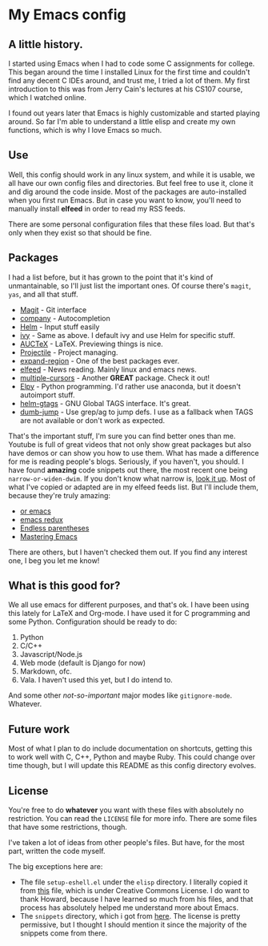 # My Emacs config


## A little history.

I started using Emacs when I had to code some C assignments for college. This began around the time I installed Linux for the first time and couldn't find any decent C IDEs around, and trust me, I tried a lot of them. My first introduction to this was from Jerry Cain's lectures at his CS107 course, which I watched online.

I found out years later that Emacs is highly customizable and started playing around. So far I'm able to understand a little elisp and create my own functions, which is why I love Emacs so much.

## Use

Well, this config should work in any linux system, and while it is usable, we all have our own config files and directories. But feel free to use it, clone it and dig around the code inside. Most of the packages are auto-installed when you first run Emacs. But in case you want to know, you'll need to manually install **elfeed** in order to read my RSS feeds.

There are some personal configuration files that these files load. But that's only when they exist so that should be fine.

## Packages

I had a list before, but it has grown to the point that it's kind of unmantainable, so I'll just list the important ones. Of course there's `magit`, `yas`, and all that stuff.

* [Magit](https://magit.vc/) - Git interface
* [company](http://company-mode.github.io/) - Autocompletion
* [Helm](https://github.com/emacs-helm/helm) - Input stuff easily
* [ivy](https://github.com/abo-abo/swiper) - Same as above. I default ivy and use Helm for specific stuff.
* [AUCTeX](https://www.gnu.org/software/auctex/) - LaTeX. Previewing things is nice.
* [Projectile](https://github.com/bbatsov/projectile) - Project managing.
* [expand-region](https://github.com/magnars/expand-region.el) - One of the best packages ever.
* [elfeed](https://github.com/skeeto/elfeed) - News reading. Mainly linux and emacs news.
* [multiple-cursors](https://github.com/magnars/multiple-cursors.el) - Another **GREAT** package. Check it out!
* [Elpy](https://github.com/jorgenschaefer/elpy) - Python programming. I'd rather use anaconda, but it doesn't autoimport stuff.
* [helm-gtags](https://github.com/syohex/emacs-helm-gtags) - GNU Global TAGS interface. It's great.
* [dumb-jump](https://github.com/jacktasia/dumb-jump) - Use grep/ag to jump defs. I use as a fallback when TAGS are not available or don't work as expected.

That's the important stuff, I'm sure you can find better ones than me. Youtube is full of great videos that not only show great packages but also have demos or can show you how to use them. What has made a difference for me is reading people's blogs. Seriously, if you haven't, you should. I have found **amazing** code snippets out there, the most recent one being `narrow-or-widen-dwim`. If you don't know what narrow is, [look it up](https://www.gnu.org/software/emacs/manual/html_node/emacs/Narrowing.html). Most of what I've copied or adapted are in my elfeed feeds list. But I'll include them, because they're truly amazing:

* [or emacs](http://oremacs.com/)
* [emacs redux](http://emacsredux.com/)
* [Endless parentheses](http://endlessparentheses.com/)
* [Mastering Emacs](https://www.masteringemacs.org/all-articles)

There are others, but I haven't checked them out. If you find any interest one, I beg you let me know!


## What is this good for?

We all use emacs for different purposes, and that's ok. I have been using this lately for LaTeX and Org-mode. I have used it for C programming and some Python. Configuration should be ready to do:

1. Python
2. C/C++
3. Javascript/Node.js
4. Web mode (default is Django for now)
5. Markdown, ofc.
6. Vala. I haven't used this yet, but I do intend to.

And some other *not-so-important* major modes like `gitignore-mode`. Whatever.

## Future work

Most of what I plan to do include documentation on shortcuts, getting this to work well with C, C++, Python and maybe Ruby. This could change over time though, but I will update this README as this config directory evolves.

## License
You're free to do **whatever** you want with these files with absolutely no restriction. You can read the `LICENSE` file for more info. There are some files that have some restrictions, though.

I've taken a lot of ideas from other people's files. But have, for the most part, written the code myself.

The big exceptions here are:
* The file `setup-eshell.el` under the `elisp` directory. I literally copied it from [this](https://github.com/howardabrams/dot-files/blob/master/emacs-eshell.org) file, which is under Creative Commons License. I do want to thank Howard, because I have learned so much from his files, and that process has absolutely helped me understand more about Emacs.
* The `snippets` directory, which i got from [here](https://github.com/AndreaCrotti/yasnippet-snippets). The license is pretty permissive, but I thought I should mention it since the majority of the snippets come from there.
